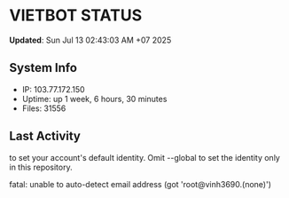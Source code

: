 # VIETBOT STATUS
**Updated**: Sun Jul 13 02:43:03 AM +07 2025

## System Info
- IP: 103.77.172.150
- Uptime: up 1 week, 6 hours, 30 minutes
- Files: 31556

## Last Activity

to set your account's default identity.
Omit --global to set the identity only in this repository.

fatal: unable to auto-detect email address (got 'root@vinh3690.(none)')
